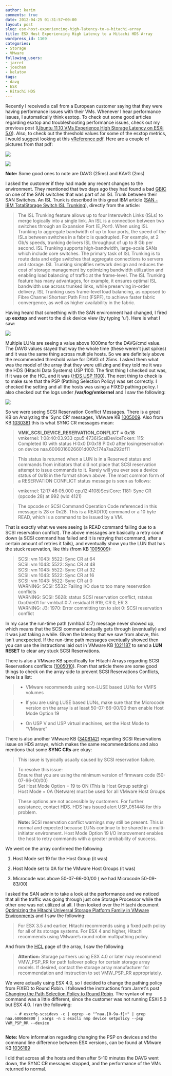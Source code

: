 ```yaml
---
author: karim
comments: true
date: 2012-04-25 01:31:57+00:00
layout: post
slug: esx-host-experiencing-high-latency-to-a-hitachi-array
title: ESX Host Experiencing High Latency to a Hitachi HDS Array
wordpress_id: 1169
categories:
- Storage
- VMware
following_users:
- jarret
- joechan
- kelatov
tags:
- davg
- ESX
- Hitachi HDS
---
```


Recently I received a call from a European customer saying that they were having performance issues with their VMs. Whenever I hear performance issues, I automatically think esxtop. To check out some good articles regarding esxtop and troubleshooting performance issues, check out my previous post ([Ubuntu 11.10 VMs Experience High Storage Latency on ESXi 5.0](http://virtuallyhyper.com/2012/04/ubuntu-11-10-vms-experience-high-storage-latency-on-esxi-5-0/)). Also, to check out the threshold values for some of the esxtop metrics, I would suggest looking at this [vReference pdf](http://www.vreference.com/public/vReference-esxtop1.2.pdf). Here are a couple of pictures from that pdf:





[![](http://virtuallyhyper.com/wp-content/uploads/2012/04/esxtop_threshold_1.png)](http://virtuallyhyper.com/wp-content/uploads/2012/04/esxtop_threshold_1.png)





[![](http://virtuallyhyper.com/wp-content/uploads/2012/04/esxtop_threshold_2.png)](http://virtuallyhyper.com/wp-content/uploads/2012/04/esxtop_threshold_2.png)





**Note:** Some good ones to note are DAVG (25ms) and KAVG (2ms)





I asked the customer if they had made any recent changes to the environment. They mentioned that two days ago they had found a bad [GBIC](http://en.wikipedia.org/wiki/Gigabit_interface_converter) on one of the SAN switches that was part of an ISL Trunk between their SAN Switches. An ISL Trunk is described in this great IBM article ([SAN - IBM TotalStorage Switch ISL Trunking](http://www.redbooks.ibm.com/abstracts/tips0043.html)), directly from the article:





> 
  
> 
> The ISL Trunking feature allows up to four Interswitch Links (ISLs) to merge logically into a single link. An ISL is a connection between two switches through an Expansion Port (E_Port). When using ISL Trunking to aggregate bandwidth of up to four ports, the speed of the ISLs between switches in a fabric is quadrupled. For example, at 2 Gb/s speeds, trunking delivers ISL throughput of up to 8 Gb per second. ISL Trunking supports high-bandwidth, large-scale SANs which include core switches. The primary task of ISL Trunking is to route data and edge switches that aggregate connections to servers and storage. ISL Trunking simplifies network design and reduces the cost of storage management by optimizing bandwidth utilization and enabling load balancing of traffic at the frame-level. The ISL Trunking feature has many advantages, for example, it ensures optimal ISL bandwidth use across trunked links, while preserving in-order delivery. ISL Trunking uses frame-level load balancing, as opposed to Fibre Channel Shortest Path First (FSPF), to achieve faster fabric convergence, as well as higher availability in the fabric.
> 
> 






Having heard that something with the SAN environment had changed, I fired up **esxtop** and went to the disk device view (by typing 'u'). Here is what I saw:





[![](http://virtuallyhyper.com/wp-content/uploads/2012/04/high_davg_to_hitachi_array_1.png)](http://virtuallyhyper.com/wp-content/uploads/2012/04/high_davg_to_hitachi_array_1.png)





Multiple LUNs are seeing a value above 1000ms for the DAVG/cmd value. The DAVG values stayed that way the whole time (these weren't just spikes) and it was the same thing across multiple hosts. So we are definitely above the recommended threshold value for DAVG of 25ms. I asked them what was the model of the array that they were utilizing and they told me it was the HDS (Hitachi Data Systems) USP 1100. The first thing I checked out was, if it was on the HCL and it was ([HDS USP 1100](http://www.vmware.com/resources/compatibility/detail.php?deviceCategory=san&productid=1445&deviceCategory=san&partner=39&keyword=USP%201100&isSVA=1&page=1&display_interval=10&sortColumn=Partner&sortOrder=Asc)). The next thing to check is to make sure that the PSP (Pathing Selection Policy) was set correctly. I checked the setting and all the hosts was using a FIXED pathing policy. I also checked out the logs under **/var/log/vmkernel** and I saw the following:





[![](http://virtuallyhyper.com/wp-content/uploads/2012/04/sync_CR_messages_to_hitachi_array_1.png)](http://virtuallyhyper.com/wp-content/uploads/2012/04/sync_CR_messages_to_hitachi_array_1.png)





So we were seeing SCSI Reservation Conflict Messages. There is a great KB on Analyzing the 'Sync CR' messages, VMware KB [1005009](http://kb.vmware.com/kb/1005009). Also from KB [1030381](http://kb.vmware.com/kb/1030381) this is what SYNC CR messages mean:





> 
  
> 
> **VMK_SCSI_DEVICE_RESERVATION_CONFLICT = 0x18**  
vmkernel: 1:08:40:03.933 cpu5:4736)ScsiDeviceToken: 115: Completed IO with status H:0x0 D:0x18 P:0x0 after losingreservation on device naa.6006016026601d007c174a7aa292df11
> 
> 
  
  
> 
> This status is returned when a LUN is in a Reserved status and commands from initiators that did not place that SCSI reservation attempt to issue commands to it. Rarely will you ever see a device status of 0x18 in the format shown above. The most common form of a RESERVATION CONFLICT status message is seen as follows:
> 
> 
  
  
> 
> vmkernel: 12:17:46:05.000 cpu12:4108)ScsiCore: 1181: Sync CR (opcode 28) at 992 (wid 4121)
> 
> 
  
  
> 
> The opcode or SCSI Command Operation Code referenced in this message is 28 or 0x28. This is a READ(10) command or a 10 byte READ, which is a command to be issued by a VM.
> 
> 






That is exactly what we were seeing (a READ command failing due to a SCSI reservation conflict). The above messages are basically a retry count down (a SCSI command has failed and it is retrying that command, after a certain amount of retries it fails), and eventually show you the LUN that has the stuck reservation, like this (from KB [1005009](http://kb.vmware.com/kb/1005009)):





> 
  
> 
> SCSI: vm 1043: 5522: Sync CR at 64  
SCSI: vm 1043: 5522: Sync CR at 48  
SCSI: vm 1043: 5522: Sync CR at 32  
SCSI: vm 1043: 5522: Sync CR at 16  
SCSI: vm 1043: 5522: Sync CR at 0  
WARNING: SCSI: 5532: Failing I/O due to too many reservation conflicts  
WARNING: SCSI: 5628: status SCSI reservation conflict, rstatus 0xc0de01 for vmhba1:0:7. residual R 919, CR 0, ER 3  
WARNING: J3: 1970: Error committing txn to slot 0: SCSI reservation conflict
> 
> 






In my case the run-time path (vmhba1:0:7) message never showed up, which means that the SCSI command actually gets through (eventually) and it was just taking a while. Given the latency that we saw from above, this isn't unexpected. If the run-time path messages eventually showed then you can use the instructions laid out in VMware KB [1021187](http://kb.vmware.com/kb/1021187) to send a **LUN RESET** to clear any stuck SCSI Reservations.





There is also a VMware KB specifically for Hitachi Arrays regarding SCSI Reservations conflicts ([1005010](http://kb.vmware.com/kb/1005010)). From that article there are some good things to check on the array side to prevent SCSI Reservations Conflicts, here is a list:





> 
  
> 
> 
  
>   * VMware recommends using non-LUSE based LUNs for VMFS volumes
> 
  
>   * If you are using LUSE based LUNs, make sure that the Microcode version on the array is at least 50-07-66-00/00 then enable Host Mode Option 19
> 
  
>   * On USP V and USP virtual machines, set the Host Mode to “VMware” 
> 
  






There is also another VMware KB ([3408142](http://kb.vmware.com/kb/3408142)) regarding SCSI Reservations issue on HDS arrays, which makes the same recommendations and also mentions that some **SYNC CRs** are okay:





> 
  
> 
> This issue is typically usually caused by SCSI reservation failure.
> 
> 
  
  
> 
> To resolve this issue:  
Ensure that you are using the minimum version of firmware code (50-07-66-00/00)  
Set Host Mode Option = 19 to ON (This is Host Group setting)  
Host Mode = 0A (Netware) must be used for all VMware Host Groups  

> 
> 
  
  
> 
> These options are not accessible by customers. For further assistance, contact HDS. HDS has issued alert USP_051448 for this problem.
> 
> 
  
  
> 
> **Note:** SCSI reservation conflict warnings may still be present. This is normal and expected because LUNs continue to be shared in a multi-initiator environment. Host Mode Option 19 I/O improvement enables the host to retry commands with a greater probability of success.
> 
> 






We went on the array confirmed the following:







  1. Host Mode set 19 for the Host Group (it was)


  2. Host Mode set to 0A for the VMware Host Groups (it was)


  3. Microcode was above 50-07-66-00/00 ( we had Microcode 50-09-83/00)





I asked the SAN admin to take a look at the performance and we noticed that all the traffic was going through just one Storage Processor while the other one was not utilized at all. I then looked over the Hitachi document [Optimizing the Hitachi Universal Storage Platform Family in VMware Environments](http://www.hds.com/assets/pdf/optimizing-the-hitachi-virtual-storage-platform-best-practices-guide.pdf) and I saw the following:





> 
  
> 
> For ESX 3.5 and earlier, Hitachi recommends using a fixed path policy for all of its storage systems. For ESX 4 and higher, Hitachi recommends using VMware’s round robin multipathing policy.
> 
> 






And from the [HCL](http://www.vmware.com/resources/compatibility/detail.php?deviceCategory=san&productid=1445&deviceCategory=san&partner=39&keyword=USP%201100&isSVA=1&page=1&display_interval=10&sortColumn=Partner&sortOrder=Asc) page of the array, I saw the following:





> 
  
> 
> **Attention:** Storage partners using ESX 4.0 or later may recommend VMW_PSP_RR for path failover policy for certain storage array models. If desired, contact the storage array manufacturer for recommendation and instruction to set VMW_PSP_RR appropriately.
> 
> 






We were actually using ESX 4.0, so I decided to change the pathing policy from FIXED to Round Robin. I followed the instructions from Jarret's post [Changing the Path Selection Policy to Round Robin](http://virtuallyhyper.com/2012/03/changing-the-path-selection-policy-to-round-robin/). The syntax of my command was a little different, since the customer was not running ESXi 5.0 but ESX 4.0. I ran the following:




    

```
    ~ # esxcfg-scsidevs -c | egrep -o "^naa.[0-9a-f]+" | grep naa.60060e800 | xargs -n 1 esxcli nmp device setpolicy --psp VWM_PSP_RR --device 
    
```






**Note:** More information regarding changing the PSP on devices and the command line difference between ESX versions, can be found at VMware KB [1036189](http://kb.vmware.com/kb/1036189)





I did that across all the hosts and then after 5-10 minutes the DAVG went down, the SYNC CR messages stopped, and the performance of the VMs returned to normal.




